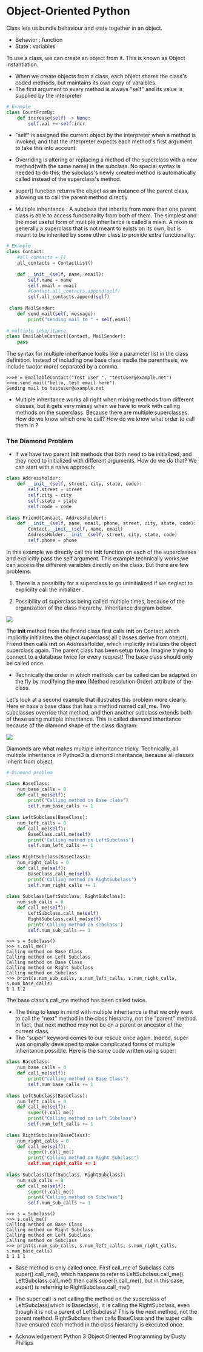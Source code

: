 

# Object-Oriented Python

Class lets us bundle behaviour and state together in an object.
- Behavior : function
- State    : variables

To use a class, we can create an object from it. This is known as Object instantiation.

- When we create objects from a class, each object shares the class's coded methods, but maintains its own copy of varaibles.
- The first argument to every method is always "self" and its value is supplied by the interpreter


```python
# Example
class CountFromBy:
    def increase(self) -> None:
        self.val += self.incr
```

- "self" is assigned the current object by the interpreter when a method is invoked, and that the interpreter expects each method's first argument to take this into account.

- Overriding is altering or replacing a method of the superclass with a new method(with the same name) in the subclass. No special syntax is needed to do this; the subclass's newly created method is automatically called instead of the superclass's method.

- super() function returns the object as an instance of the parent class, allowing us to call the parent method directly

- Multiple inheritance : A subclass that inherits from more than one parent class is able to access functionality from both of them. The simplest and the most useful form of multiple inheritance is called a mixin. A mixin is generally a superclass that is not meant to exists on its own, but is meant to be inherited by some other class to provide extra functionality.


```python
# Example
class Contact:
	#all_contacts = []
	all_contacts = ContactList()
	
	def __init__(self, name, email):
		self.name = name
		self.email = email
		#Contact.all_contacts.append(self)
		self.all_contacts.append(self)
        
 class MailSender:
	def send_mail(self, message):
		print("sending mail to " + self.email)
        
# multiple inheritance
class EmailableContact(Contact, MailSender):
	pass
```

The syntax for multiple inheritance looks like a parameter list in the class definition. Instead of including one base class insdie the parenthesis, we include two(or more) separated by a comma.

```
>>>e = EmailableContact("Test user ", "testuser@example.net")
>>>e.send_mail("hello, test email here")
Sending mail to testuser@example.net
```
- Multiple inheritance works all right when mixing methods from different classes, but it gets very messy when we have to work with calling methods on the superclass. Because there are multiple superclasses. How do we know which one to call? How do we know what order to call them in ?

### The Diamond Problem

- If we have two parent __init__ methods that both need to be initialized, and they need to initialized with different arguments. How do we do that? We can start with a naive approach:

```python
class Addressholder:
	def __init__(self, street, city, state, code):
		self.street = street
		self.city = city
		self.state = state
		self.code = code
	
class Friend(Contact, Addressholder):
	def __init__(self, name, email, phone, street, city, state, code):
		Contact.__init__(self, name, email)
		AddressHolder.__init__(self, street, city, state, code)
		self.phone = phone
```
In this example we directly call the __init__ function on each of the superclasses and explicitly pass the self argument. This example technically works;we can access the different varaibles directly on the class. But there are few problems.

1) There is a possibilty for a superclass to go uninitialized if we neglect to explicilty call the initializer .

2) Possibility of superclass being called multiple times, because of the organization of the class hierarchy. Inheritance diagram below.

<img src="mul_inher.JPG">

The __init__ method from the Friend class first calls __init__ on Contact which implicitly initializes the object superclass( all classes derive from obejct). Friend then calls __init__ on AddressHolder, which implicitly initializes the object superclass again. The parent class has been setup twice. Imagine trying to connect to a database twice for every request! The base class should only be called once.

- Technically the order in which methods can be called can be adapted on the fly by modifying the __mro__ (Method resolution Order) attribute of the class.

Let's look at a second example that illustrates this problem more clearly. Here er have a base class that has a method named call_me. Two subclasses override that method, and then another subclass extends both of these using multiple inheritance. This is called diamond inheritance because of the diamond shape of the class diagram:

<img src="diamond_problem.JPG">

Diamonds are what makes multiple inheritance tricky. Technically, all multiple inheritance in Python3 is diamond inheritance, because all classes inherit from object.

```python
# Diamond problem

class BaseClass:
	num_base_calls = 0
	def call_me(self):
		print("Calling method on Base class")
		self.num_base_calls += 1
		
class LeftSubclass(BaseClass):
	num_left_calls = 0
	def call_me(self):
		BaseClass.call_me(self)
		print('Calling method on LeftSubclass')
		self.num_left_calls += 1
		
class RightSubclass(BaseClass):
	num_right_calls = 0
	def call_me(self):
		BaseClass.call_me(self)
		print('Calling method on RightSubclass')
		self.num_right_calls += 1
		
class Subclass(LeftSubclass, RightSubclass):
	num_sub_calls = 0
	def call_me(self):
		LeftSubclass.call_me(self)
		RightSubclass.call_me(self)
		print('Calling method on subclass')
		self.num_sub_calls += 1
```

```
>>> s = Subclass()
>>> s.call_me()
Calling method on Base Class
Calling method on Left Subclass
Calling method on Base Class
Calling method on Right Subclass
Calling method on Subclass
>>> print(s.num_sub_calls, s.num_left_calls, s.num_right_calls,
s.num_base_calls)
1 1 1 2
```
The base class's call_me method has been called twice.

- The thing to keep in mind with multiple inheritance is that we only want to call the "next" method in the class hierarchy, not the "parent" method. In fact, that next method may not be on a parent or ancestor of the current class.
- The "super" keyword comes to our rescue once again. Indeed, super was originally developed to make complicated forms of multiple inheritance possible. Here is the same code written using super:

```python
class BaseClass:
	num_base_calls = 0
	def call_me(self):
		print("calling method on Base Class")
		self.num_base_calls += 1
		
class LeftSubclass(BaseClass):
	num_left_calls = 0
	def call_me(self):
		super().call_me()
		print("Calling method on Left Subclass")
		self.num_left_calls += 1
		
class RightSubclass(BaseClass):
	num_right_calls = 0
	def call_me(self):
		super().call_me()
		print('Calling method on Right Subclass")
		self.num_right_calls += 1
		
class Subclass(LeftSubclass, RightSubclass):
	num_sub_calls = 0
	def call_me(self):
		super().call_me()
		print("Calling method on Subclass")
		self.num_sub_calls += 1
```

```
>>> s = Subclass()
>>> s.call_me()
Calling method on Base Class
Calling method on Right Subclass
Calling method on Left Subclass
Calling method on Subclass
>>> print(s.num_sub_calls, s.num_left_calls, s.num_right_calls,
s.num_base_calls)
1 1 1 1
```

- Base method is only called once. First call_me of Subclass calls super().call_me(), which happens to refer to LeftSubclass.call_me(). LeftSubclass.call_me() then calls super().call_me(), but in this case, super() is referring to RightSubclass.call_me()
- The super call is not calling the method on the superclass of LeftSubclass(which is Baseclass), it is calling the RightSubclass, even though it is not a parent of LeftSubclass! This is the next method, not the parent method. RightSubclass then calls BaseClass and the super calls have ensured each method in the class hierarchy is executed once.



- Acknowledgement
Python 3 Object Oriented Programming by Dusty Phillips
